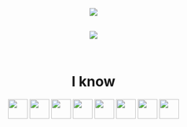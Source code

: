 
<div align="center">

  
<picture width=700>
  <source
    srcset="https://readme-typing-svg.herokuapp.com/?center=true&vCenter=true&duration=3000&font=Righteous&size=12&height=20&width=400&color=FFFFFF&lines=Cool+people+use+dark+mode;You+are+cool+😀"
    media="(prefers-color-scheme: dark)"
  />
  <source
    srcset="https://readme-typing-svg.herokuapp.com/?center=true&vCenter=true&duration=3000&font=Righteous&size=12&height=20&width=400&color=000&lines=Cool+people+use+dark+mode;You+are+not+cool+🤬"
    media="(prefers-color-scheme: light), (prefers-color-scheme: no-preference)"
  />
  <img src="https://readme-typing-svg.herokuapp.com/?center=true&vCenter=true&duration=3000&font=Righteous&size=12&height=20&width=400&color=000&lines=Cool+people+use+dark+mode;You+are+not+cool+🤬"/>
</picture>
<br/><br/>
  
<img src="https://github-readme-stats.vercel.app/api?username=theaspectdev&show_icons=true&theme=shadow_red"></img>
</div>

<br/>

<div align="center">
  <h1>I know</h1>
  <img width=40 src="https://github.com/michaelkolesidis/tech-icons/blob/main/icons/nodejs/nodejs-original.svg">
  <img width=40 src="https://github.com/michaelkolesidis/tech-icons/blob/main/icons/python/python-original.svg">
  <img width=40 src="https://github.com/michaelkolesidis/tech-icons/blob/main/icons/javascript/javascript-plain.svg">
  <img width=40 src="https://github.com/michaelkolesidis/tech-icons/blob/main/icons/django/django-plain.svg">
  <img width=40 src="https://github.com/michaelkolesidis/tech-icons/blob/main/icons/react/react-original.svg">
  <img width=40 src="https://github.com/michaelkolesidis/tech-icons/blob/main/icons/tailwindcss/tailwindcss-plain.svg">
  <img width=40 src="https://github.com/michaelkolesidis/tech-icons/blob/main/icons/typescript/typescript-original.svg">
  <img width=40 src="https://github.com/michaelkolesidis/tech-icons/blob/main/icons/mongodb/mongodb-original.svg">
  
</div>

